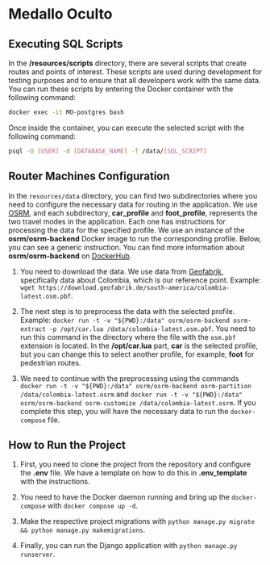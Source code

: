 # **Medallo Oculto**

## Executing SQL Scripts ##

In the **/resources/scripts** directory, there are several scripts that create routes and points of interest. These scripts are used during development for testing purposes and to ensure that all developers work with the same data. You can run these scripts by entering the Docker container with the following command:

```bash
docker exec -it MO-postgres bash
```

Once inside the container, you can execute the selected script with the following command:

```bash
psql -U [USER] -d [DATABASE_NAME] -f /data/[SQL_SCRIPT]
```


## Router Machines Configuration

In the `resources/data` directory, you can find two subdirectories where you need to configure the necessary data for routing in the application. We use [OSRM](https://project-osrm.org/), and each subdirectory, **car_profile** and **foot_profile**, represents the two travel modes in the application. Each one has instructions for processing the data for the specified profile. We use an instance of the **osrm/osrm-backend** Docker image to run the corresponding profile. Below, you can see a generic instruction. You can find more information about **osrm/osrm-backend** on [DockerHub](https://hub.docker.com/r/osrm/osrm-backend).

1. You need to download the data. We use data from [Geofabrik](https://download.geofabrik.de/), specifically data about Colombia, which is our reference point. Example: `wget https://download.geofabrik.de/south-america/colombia-latest.osm.pbf`.

2. The next step is to preprocess the data with the selected profile. Example: `docker run -t -v "${PWD}:/data" osrm/osrm-backend osrm-extract -p /opt/car.lua /data/colombia-latest.osm.pbf`. You need to run this command in the directory where the file with the `osm.pbf` extension is located. In the **/opt/car.lua** part, **car** is the selected profile, but you can change this to select another profile, for example, **foot** for pedestrian routes.

3. We need to continue with the preprocessing using the commands `docker run -t -v "${PWD}:/data" osrm/osrm-backend osrm-partition /data/colombia-latest.osrm` and `docker run -t -v "${PWD}:/data" osrm/osrm-backend osrm-customize /data/colombia-latest.osrm`. If you complete this step, you will have the necessary data to run the `docker-compose` file.

## How to Run the Project

1. First, you need to clone the project from the repository and configure the **.env** file. We have a template on how to do this in **.env_template** with the instructions.

2. You need to have the Docker daemon running and bring up the `docker-compose` with `docker compose up -d`.

3. Make the respective project migrations with `python manage.py migrate && python manage.py makemigrations`.

4. Finally, you can run the Django application with `python manage.py runserver`.


